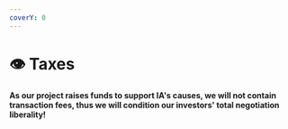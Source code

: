 ```yaml
---
coverY: 0
---
```


# 👁 Taxes

#### As our project raises funds to support IA's causes, we will not contain transaction fees, thus we will condition our investors' total negotiation liberality!
